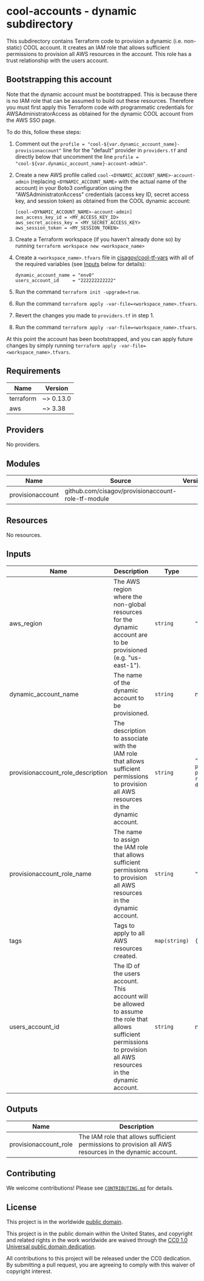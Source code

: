 # cool-accounts - dynamic subdirectory #

This subdirectory contains Terraform code to provision a dynamic
(i.e. non-static) COOL account.  It creates an IAM role that allows
sufficient permissions to provision all AWS resources in the account.
This role has a trust relationship with the users account.

## Bootstrapping this account ##

Note that the dynamic account must be bootstrapped.  This is because
there is no IAM role that can be assumed to build out these resources.
Therefore you must first apply this Terraform code with programmatic
credentials for AWSAdministratorAccess as obtained for the dynamic
COOL account from the AWS SSO page.

To do this, follow these steps:

1. Comment out the `profile =
   "cool-${var.dynamic_account_name}-provisionaccount"` line for the
   "default" provider in `providers.tf` and directly below that
   uncomment the line `profile =
   "cool-${var.dynamic_account_name}-account-admin"`.
1. Create a new AWS profile called
   `cool-<DYNAMIC_ACCOUNT_NAME>-account-admin` (replacing
   `<DYNAMIC_ACCOUNT_NAME>` with the actual name of the account) in
   your Boto3 configuration using the "AWSAdministratorAccess"
   credentials (access key ID, secret access key, and session token)
   as obtained from the COOL dynamic account:

   ```console
   [cool-<DYNAMIC_ACCOUNT_NAME>-account-admin]
   aws_access_key_id = <MY_ACCESS_KEY_ID>
   aws_secret_access_key = <MY_SECRET_ACCESS_KEY>
   aws_session_token = <MY_SESSION_TOKEN>
   ```

1. Create a Terraform workspace (if you haven't already done so) by
   running `terraform workspace new <workspace_name>`
1. Create a `<workspace_name>.tfvars` file in
   [cisagov/cool-tf-vars](https://github.com/cisagov/cool-tf-vars)
   with all of the required variables (see [Inputs](#Inputs) below for
   details):

   ```console
   dynamic_account_name = "env0"
   users_account_id     = "222222222222"
   ```

1. Run the command `terraform init -upgrade=true`.
1. Run the command `terraform apply
   -var-file=<workspace_name>.tfvars`.
1. Revert the changes you made to `providers.tf` in step 1.
1. Run the command `terraform apply
    -var-file=<workspace_name>.tfvars`.

At this point the account has been bootstrapped, and you can apply
future changes by simply running `terraform apply
-var-file=<workspace_name>.tfvars`.

## Requirements ##

| Name | Version |
|------|---------|
| terraform | ~> 0.13.0 |
| aws | ~> 3.38 |

## Providers ##

No providers.

## Modules ##

| Name | Source | Version |
|------|--------|---------|
| provisionaccount | github.com/cisagov/provisionaccount-role-tf-module |  |

## Resources ##

No resources.

## Inputs ##

| Name | Description | Type | Default | Required |
|------|-------------|------|---------|:--------:|
| aws\_region | The AWS region where the non-global resources for the dynamic account are to be provisioned (e.g. "us-east-1"). | `string` | `"us-east-1"` | no |
| dynamic\_account\_name | The name of the dynamic account to be provisioned. | `string` | n/a | yes |
| provisionaccount\_role\_description | The description to associate with the IAM role that allows sufficient permissions to provision all AWS resources in the dynamic account. | `string` | `"Allows sufficient permissions to provision all AWS resources in the dynamic account."` | no |
| provisionaccount\_role\_name | The name to assign the IAM role that allows sufficient permissions to provision all AWS resources in the dynamic account. | `string` | `"ProvisionAccount"` | no |
| tags | Tags to apply to all AWS resources created. | `map(string)` | `{}` | no |
| users\_account\_id | The ID of the users account.  This account will be allowed to assume the role that allows sufficient permissions to provision all AWS resources in the dynamic account. | `string` | n/a | yes |

## Outputs ##

| Name | Description |
|------|-------------|
| provisionaccount\_role | The IAM role that allows sufficient permissions to provision all AWS resources in the dynamic account. |

## Contributing ##

We welcome contributions!  Please see
[`CONTRIBUTING.md`](../CONTRIBUTING.md) for details.

## License ##

This project is in the worldwide [public domain](LICENSE).

This project is in the public domain within the United States, and
copyright and related rights in the work worldwide are waived through
the [CC0 1.0 Universal public domain
dedication](https://creativecommons.org/publicdomain/zero/1.0/).

All contributions to this project will be released under the CC0
dedication. By submitting a pull request, you are agreeing to comply
with this waiver of copyright interest.
